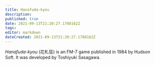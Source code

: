 ```yaml
---
title: Hanafuda-kyou
description: 
published: true
date: 2021-09-13T21:20:27.1788162Z 
tags: 
editor: markdown
dateCreated: 2021-09-13T21:20:27.1788162Z
---
```

_Hanafuda-kyou_ (<span lang='ja'>花札狂</span>) is an FM-7 game published in 1984 by Hudson Soft.
It was developed by Toshiyuki Sasagawa.
